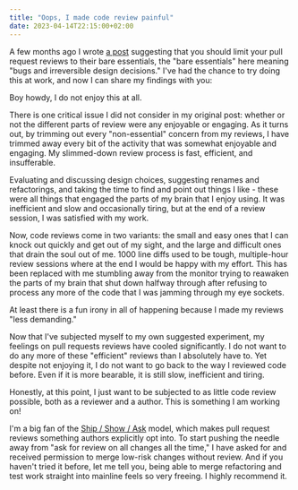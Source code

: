 ```yaml
---
title: "Oops, I made code review painful"
date: 2023-04-14T22:15:00+02:00
---
```


A few months ago I wrote [a post](https://www.cvennevik.no/blog/code-reviews-are-overloaded/) suggesting that you should limit your pull request reviews to their bare essentials, the "bare essentials" here meaning "bugs and irreversible design decisions." I've had the chance to try doing this at work, and now I can share my findings with you:

Boy howdy, I do not enjoy this at all.

<!--more-->

There is one critical issue I did not consider in my original post: whether or not the different parts of review were any enjoyable or engaging. As it turns out, by trimming out every "non-essential" concern from my reviews, I have trimmed away every bit of the activity that was somewhat enjoyable and engaging. My slimmed-down review process is fast, efficient, and insufferable.

Evaluating and discussing design choices, suggesting renames and refactorings, and taking the time to find and point out things I like - these were all things that engaged the parts of my brain that I enjoy using. It was inefficient and slow and occasionally tiring, but at the end of a review session, I was satisfied with my work.

Now, code reviews come in two variants: the small and easy ones that I can knock out quickly and get out of my sight, and the large and difficult ones that drain the soul out of me. 1000 line diffs used to be tough, multiple-hour review sessions where at the end I would be happy with my effort. This has been replaced with me stumbling away from the monitor trying to reawaken the parts of my brain that shut down halfway through after refusing to process any more of the code that I was jamming through my eye sockets.

At least there is a fun irony in all of happening because I made my reviews "less demanding."

Now that I've subjected myself to my own suggested experiment, my feelings on pull requests reviews have cooled significantly. I do not want to do any more of these "efficient" reviews than I absolutely have to. Yet despite not enjoying it, I do not want to go back to the way I reviewed code before. Even if it is more bearable, it is still slow, inefficient and tiring.

Honestly, at this point, I just want to be subjected to as little code review possible, both as a reviewer and a author. This is something I am working on!

I'm a big fan of the [Ship / Show / Ask](https://martinfowler.com/articles/ship-show-ask.html) model, which makes pull request reviews something authors explicitly opt into. To start pushing the needle away from "ask for review on all changes all the time," I have asked for and received permission to merge low-risk changes without review. And if you haven't tried it before, let me tell you, being able to merge refactoring and test work straight into mainline feels so very freeing. I highly recommend it.
